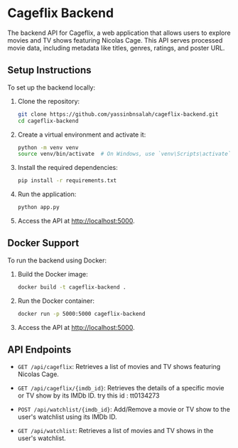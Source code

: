# Cageflix Backend

The backend API for Cageflix, a web application that allows users to explore movies and TV shows featuring Nicolas Cage. This API serves processed movie data, including metadata like titles, genres, ratings, and poster URL.



## Setup Instructions

To set up the backend locally:

1. Clone the repository:

    ```bash
    git clone https://github.com/yassinbnsalah/cageflix-backend.git
    cd cageflix-backend
    ```

2. Create a virtual environment and activate it:

    ```bash
    python -m venv venv
    source venv/bin/activate  # On Windows, use `venv\Scripts\activate`
    ```

3. Install the required dependencies:

    ```bash
    pip install -r requirements.txt
    ```

4. Run the application:

    ```bash
    python app.py
    ```

5. Access the API at [http://localhost:5000](http://localhost:5000).

## Docker Support

To run the backend using Docker:

1. Build the Docker image:

    ```bash
    docker build -t cageflix-backend .
    ```

2. Run the Docker container:

    ```bash
    docker run -p 5000:5000 cageflix-backend
    ```

3. Access the API at [http://localhost:5000](http://localhost:5000).

## API Endpoints

- `GET /api/cageflix`: Retrieves a list of movies and TV shows featuring Nicolas Cage.

- `GET /api/cageflix/{imdb_id}`:  Retrieves the details of a specific movie or TV show by its IMDb ID. try this id : tt0134273

- `POST /api/watchlist/{imdb_id}`: Add/Remove a movie or TV show to the user's watchlist using its IMDb ID.

- `GET /api/watchlist`: Retrieves a list of movies and TV shows in the user's watchlist.


